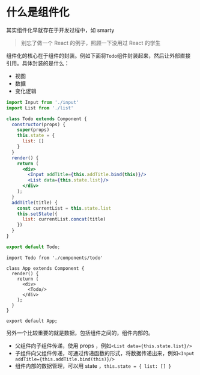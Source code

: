 # 什么是组件化

其实组件化早就存在于开发过程中，如 smarty

> 别忘了做一个 React 的例子，照顾一下没用过 React 的学生

组件化的核心在于组件的封装。例如下面将`Todo`组件封装起来，然后让外部直接引用。具体封装的是什么：

- 视图
- 数据
- 变化逻辑

```jsx
import Input from './input'
import List from './list'

class Todo extends Component {
  constructor(props) {
    super(props)
    this.state = {
      list: []
    }
  }
  render() {
    return (
      <div>
        <Input addTitle={this.addTitle.bind(this)}/>
        <List data={this.state.list}/>
      </div>
    );
  }
  addTitle(title) {
    const currentList = this.state.list
    this.setState({
      list: currentList.concat(title)
    })
  }
}

export default Todo;
```

```
import Todo from './components/todo'

class App extends Component {
  render() {
    return (
      <div>
        <Todo/>
      </div>
    );
  }
}

export default App;
```

另外一个比较重要的就是数据，包括组件之间的，组件内部的。

- 父组件向子组件传递，使用 props ，例如`<List data={this.state.list}/>`
- 子组件向父组件传递，可通过传递函数的形式，将数据传递出来，例如`<Input addTitle={this.addTitle.bind(this)}/>`
- 组件内部的数据管理，可以用 state ，`this.state = { list: [] }`

